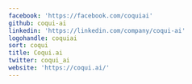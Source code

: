 ```yaml
---
facebook: 'https://facebook.com/coquiai'
github: coqui-ai
linkedin: 'https://linkedin.com/company/coqui-ai'
logohandle: coquiai
sort: coqui
title: Coqui.ai
twitter: coqui_ai
website: 'https://coqui.ai/'
---
```

